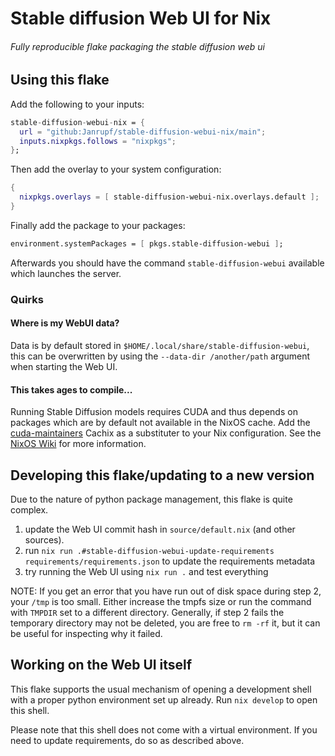 # Stable diffusion Web UI for Nix

###### Fully reproducible flake packaging the stable diffusion web ui

## Using this flake

Add the following to your inputs:
```nix
stable-diffusion-webui-nix = {
  url = "github:Janrupf/stable-diffusion-webui-nix/main";
  inputs.nixpkgs.follows = "nixpkgs";
};
```

Then add the overlay to your system configuration:
```nix
{ 
  nixpkgs.overlays = [ stable-diffusion-webui-nix.overlays.default ];
}
```

Finally add the package to your packages:

```nix
environment.systemPackages = [ pkgs.stable-diffusion-webui ];
```

Afterwards you should have the command `stable-diffusion-webui` 
available which launches the server.

### Quirks

#### Where is my WebUI data?

Data is by default stored in `$HOME/.local/share/stable-diffusion-webui`, this can be
overwritten by using the `--data-dir /another/path` argument when starting the Web UI.

#### This takes ages to compile...

Running Stable Diffusion models requires CUDA and thus depends on packages which are
by default not available in the NixOS cache. Add the 
[cuda-maintainers](https://app.cachix.org/cache/cuda-maintainers) Cachix as a 
substituter to your Nix configuration. See the 
[NixOS Wiki](https://nixos.wiki/wiki/CUDA) for more information.

## Developing this flake/updating to a new version

Due to the nature of python package management, this flake is quite complex.

1. update the Web UI commit hash in `source/default.nix` (and other sources).
2. run `nix run .#stable-diffusion-webui-update-requirements requirements/requirements.json`
to update the requirements metadata
3. try running the Web UI using `nix run .` and test everything

NOTE: If you get an error that you have run out of disk space during step 2, your 
`/tmp` is too small. Either increase the tmpfs size or run the command with `TMPDIR` 
set to a different directory. Generally, if step 2 fails the temporary directory 
may not be deleted, you are free to `rm -rf` it, but it can be useful for inspecting
why it failed.

## Working on the Web UI itself

This flake supports the usual mechanism of opening a development shell with a proper
python environment set up already. Run `nix develop` to open this shell.

Please note that this shell does not come with a virtual environment. If you need to
update requirements, do so as described above.
